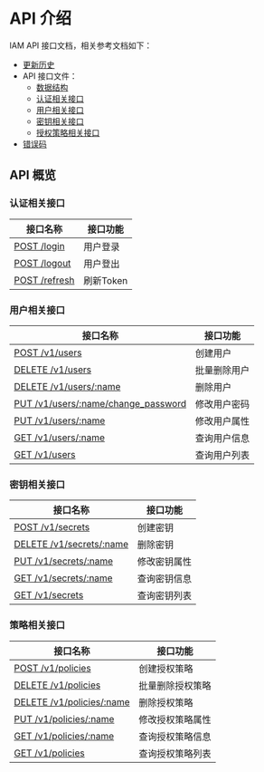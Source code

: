 # API 介绍

IAM API 接口文档，相关参考文档如下：

- [更新历史](20_CHANGELOG.md)
- API 接口文件：
    - [数据结构](30_struct.md)
    - [认证相关接口](38_authentication.md)
    - [用户相关接口](32_user.md)
    - [密钥相关接口](34_secret.md)
    - [授权策略相关接口](36_policy.md)
- [错误码](40_error-code.md)

## API 概览

### 认证相关接口

| 接口名称                                         | 接口功能  |
| ------------------------------------------------ | --------- |
| [POST /login](38_authentication.md#1-用户登录)    | 用户登录  |
| [POST /logout](38_authentication.md#2-用户登出)   | 用户登出  |
| [POST /refresh](38_authentication.md#2-刷新Token) | 刷新Token |

### 用户相关接口

| 接口名称                                                      | 接口功能     |
| ------------------------------------------------------------- | ------------ |
| [POST /v1/users](32_user.md#1-创建用户)                          | 创建用户     |
| [DELETE /v1/users](32_user.md#2-批量删除用户)                    | 批量删除用户 |
| [DELETE /v1/users/:name](32_user.md#3-删除用户)                  | 删除用户     |
| [PUT /v1/users/:name/change_password](32_user.md#4-修改用户密码) | 修改用户密码 |
| [PUT /v1/users/:name](32_user.md#5-修改用户属性)                 | 修改用户属性 |
| [GET /v1/users/:name](32_user.md#6-查询用户信息)                 | 查询用户信息 |
| [GET /v1/users](32_user.md#7-查询用户列表)                       | 查询用户列表 |

### 密钥相关接口

| 接口名称                                           | 接口功能     |
| -------------------------------------------------- | ------------ |
| [POST /v1/secrets](34_secret.md#1-创建密钥)           | 创建密钥     |
| [DELETE /v1/secrets/:name](34_secret.md#2-删除密钥)   | 删除密钥     |
| [PUT /v1/secrets/:name](34_secret.md#3-修改密钥属性)  | 修改密钥属性 |
| [GET /v1/secrets/:name](34_secret.md#4-查询密钥信息)  | 查询密钥信息 |
| [GET /v1/secrets](34_secret.md#5-查询密钥列表)        | 查询密钥列表 |

### 策略相关接口

| 接口名称                                                | 接口功能         |
| ------------------------------------------------------- | ---------------- |
| [POST /v1/policies](36_policy.md#1-创建授权策略)           | 创建授权策略     |
| [DELETE /v1/policies](36_policy.md#2-批量删除授权策略)     | 批量删除授权策略 |
| [DELETE /v1/policies/:name](36_policy.md#3-删除授权策略)   | 删除授权策略     |
| [PUT /v1/policies/:name](36_policy.md#4-修改授权策略属性)  | 修改授权策略属性 |
| [GET /v1/policies/:name](36_policy.md#5-查询授权策略信息)  | 查询授权策略信息 |
| [GET /v1/policies](36_policy.md#6-查询授权策略列表)        | 查询授权策略列表 |
